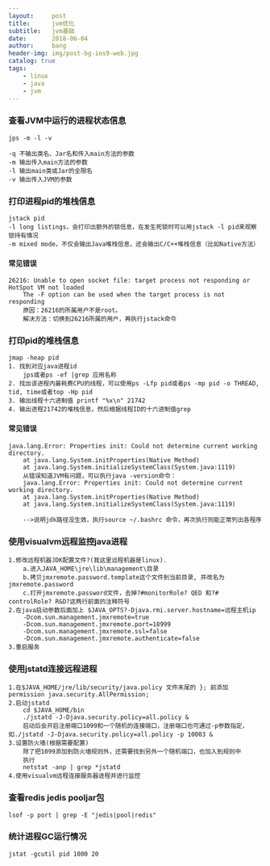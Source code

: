 ```yaml
---
layout:     post
title:      jvm优化
subtitle:   jvm基础
date:       2018-06-04
author:     bang
header-img: img/post-bg-ios9-web.jpg
catalog: true
tags:
    - linux 
    - java
    - jvm
---
```


### 查看JVM中运行的进程状态信息
	jps -m -l -v

	-q 不输出类名、Jar名和传入main方法的参数
	-m 输出传入main方法的参数
	-l 输出main类或Jar的全限名
	-v 输出传入JVM的参数

### 打印进程pid的堆栈信息
	jstack pid
	-l long listings，会打印出额外的锁信息，在发生死锁时可以用jstack -l pid来观察锁持有情况
	-m mixed mode，不仅会输出Java堆栈信息，还会输出C/C++堆栈信息（比如Native方法）

#### 常见错误
	26216: Unable to open socket file: target process not responding or HotSpot VM not loaded
		The -F option can be used when the target process is not responding
		原因：26216的所属用户不是root。
		解决方法：切换到26216所属的用户，再执行jstack命令


### 打印pid的堆栈信息 
	jmap -heap pid
	1. 找到对应java进程id
		jps或者ps -ef |grep 应用名称
	2. 找出该进程内最耗费CPU的线程，可以使用ps -Lfp pid或者ps -mp pid -o THREAD, tid, time或者top -Hp pid
	3. 输出线程十六进制值 printf "%x\n" 21742
	4. 输出进程21742的堆栈信息，然后根据线程ID的十六进制值grep

#### 常见错误
	java.lang.Error: Properties init: Could not determine current working directory.
        at java.lang.System.initProperties(Native Method)
        at java.lang.System.initializeSystemClass(System.java:1119)
		从错误知道JVM有问题，可以执行java -version命令：
		java.lang.Error: Properties init: Could not determine current working directory.
        at java.lang.System.initProperties(Native Method)
        at java.lang.System.initializeSystemClass(System.java:1119)   

		-->说明jdk路径没生效，执行source ~/.bashrc 命令，再次执行则能正常列出各程序     



### 使用visualvm远程监控java进程
	1.修改远程机器JDK配置文件?(我这里远程机器是linux).
 		a.进入JAVA_HOME\jre\lib\management\目录
 		b.拷贝jmxremote.password.template这个文件到当前目录, 并改名为jmxremote.password
 		c.打开jmxremote.password文件，去掉?#monitorRole? QED 和?# controlRole? R&D?这两行前面的注释符号
	2.在java启动参数后面加上 $JAVA_OPTS?-Djava.rmi.server.hostname=远程主机ip
		-Dcom.sun.management.jmxremote=true
		-Dcom.sun.management.jmxremote.port=18999
		-Dcom.sun.management.jmxremote.ssl=false
		-Dcom.sun.management.jmxremote.authenticate=false
	3.重启服务

### 使用jstatd连接远程进程
	1.在$JAVA_HOME/jre/lib/security/java.policy 文件末尾的 }; 前添加 permission java.security.AllPermission;
	2.启动jstatd
		cd $JAVA_HOME/bin
		./jstatd -J-Djava.security.policy=all.policy &
		启动后会开启注册端口1099和一个随机的连接端口，注册端口也可通过-p参数指定，如./jstatd -J-Djava.security.policy=all.policy -p 10003 &
	3.设置防火墙(根据需要配置)
		除了把1099添加到防火墙规则外，还需要找到另外一个随机端口，也加入到规则中
		执行
		netstat -anp | grep *jstatd
	4.使用visualvm远程连接服务器进程并进行监控
     
### 查看redis jedis pooljar包
	lsof -p port | grep -E "jedis|pool|redis"

### 统计进程GC运行情况
	jstat -gcutil pid 1000 20



